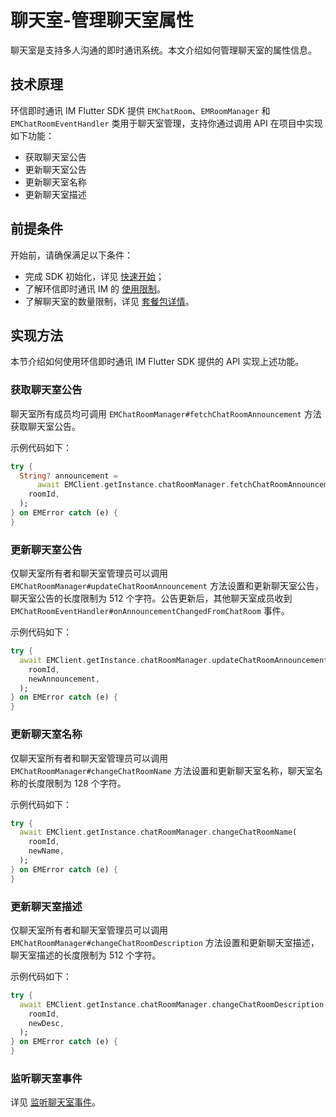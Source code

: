 # 聊天室-管理聊天室属性

<Toc />

聊天室是支持多人沟通的即时通讯系统。本文介绍如何管理聊天室的属性信息。

## 技术原理

环信即时通讯 IM Flutter SDK 提供 `EMChatRoom`、`EMRoomManager` 和 `EMChatRoomEventHandler` 类用于聊天室管理，支持你通过调用 API 在项目中实现如下功能：

- 获取聊天室公告
- 更新聊天室公告
- 更新聊天室名称
- 更新聊天室描述

## 前提条件

开始前，请确保满足以下条件：

- 完成 SDK 初始化，详见 [快速开始](quickstart.html)；
- 了解环信即时通讯 IM 的 [使用限制](/product/limitation.html)。
- 了解聊天室的数量限制，详见 [套餐包详情](https://www.easemob.com/pricing/im)。

## 实现方法

本节介绍如何使用环信即时通讯 IM Flutter SDK 提供的 API 实现上述功能。

### 获取聊天室公告

聊天室所有成员均可调用 `EMChatRoomManager#fetchChatRoomAnnouncement` 方法获取聊天室公告。

示例代码如下：

```dart
try {
  String? announcement =
      await EMClient.getInstance.chatRoomManager.fetchChatRoomAnnouncement(
    roomId,
  );
} on EMError catch (e) {
}
```

### 更新聊天室公告

仅聊天室所有者和聊天室管理员可以调用 `EMChatRoomManager#updateChatRoomAnnouncement` 方法设置和更新聊天室公告，聊天室公告的长度限制为 512 个字符。公告更新后，其他聊天室成员收到 `EMChatRoomEventHandler#onAnnouncementChangedFromChatRoom` 事件。

示例代码如下：

```dart
try {
  await EMClient.getInstance.chatRoomManager.updateChatRoomAnnouncement(
    roomId,
    newAnnouncement,
  );
} on EMError catch (e) {
}
```

### 更新聊天室名称

仅聊天室所有者和聊天室管理员可以调用 `EMChatRoomManager#changeChatRoomName` 方法设置和更新聊天室名称，聊天室名称的长度限制为 128 个字符。

示例代码如下：

```dart
try {
  await EMClient.getInstance.chatRoomManager.changeChatRoomName(
    roomId,
    newName,
  );
} on EMError catch (e) {
}
```

### 更新聊天室描述

仅聊天室所有者和聊天室管理员可以调用 `EMChatRoomManager#changeChatRoomDescription` 方法设置和更新聊天室描述，聊天室描述的长度限制为 512 个字符。

示例代码如下：

```dart
try {
  await EMClient.getInstance.chatRoomManager.changeChatRoomDescription(
    roomId,
    newDesc,
  );
} on EMError catch (e) {
}
```

### 监听聊天室事件

详见 [监听聊天室事件](chatroom_manage.html#监聊天室事件)。